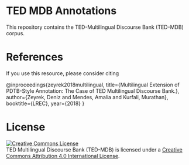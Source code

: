 # TED MDB Annotations

This repository contains the TED-Multilingual Discourse  Bank (TED-MDB) corpus.

# References

If you use this resource, please consider citing

@inproceedings{zeyrek2018multilingual,
  title={Multilingual Extension of PDTB-Style Annotation: The Case of TED Multilingual Discourse Bank.},
  author={Zeyrek, Deniz and Mendes, Amalia and Kurfali, Murathan},
  booktitle={LREC},
  year={2018}
}

# License
<a rel="license" href="http://creativecommons.org/licenses/by/4.0/"><img alt="Creative Commons License" style="border-width:0" src="https://i.creativecommons.org/l/by/4.0/88x31.png" /></a><br /><span xmlns:dct="http://purl.org/dc/terms/" property="dct:title">TED Multilingual Discourse Bank (TED-MDB)</span> is licensed under a <a rel="license" href="http://creativecommons.org/licenses/by/4.0/">Creative Commons Attribution 4.0 International License</a>.
